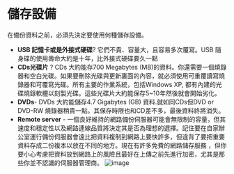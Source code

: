 [Title]: # (儲存設備)
[Order]: # (3)

# 儲存設備

在備份資料之前，必須先決定要使用何種儲存設備。

* **USB 記憶卡或是外接式硬碟**? 它們不貴、容量大，且容易多次覆寫。USB 隨身碟的使用壽命大約是十年，比外接式硬碟要久一點
*  **CDs光碟片** ? CDs 大約能存700 Megabytes (MB)的資料。你還需要一個燒錄器和空白光碟。如果要刪除光碟與更新裏面的內容，就必須使用可重覆讀寫燒錄器和可覆寫光碟。所有主要的作業系統，包括Windows XP, 都有內建的光碟燒錄軟體以刻製光碟。這些光碟片大約能保存5~10年然後就會開始劣化。
*  **DVDs**- DVDs 大約能儲存4.7 Gigabytes (GB) 資料.就如同CDs但DVD or DVD-RW 燒錄器稍貴一點。其保存時限也和CD差不多，最後資料終將消失。
*  **Remote server** - 一個良好維持的網路備份伺服器可能會無限制的容量，但其速度和穩定性以及網路連線品質將決定其是否為理想的選擇。記住要在自家辦公室運行備份伺服器會遠比把資料複制到網路上要快許多，但違背了要把重要資料存成二份複本以放在不同的地方。現在有許多免費的網路儲存服務 ，但你要小心考慮把資料放到網路上的風險且最好在上傳之前先進行加密，尤其是那些你並不認識的伺服器管理商。 
![image](deleting2.png)
